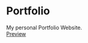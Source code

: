 # Portfolio
My personal Portfolio Website.
<br>
<a href="https://webdev-siddharth.github.io/CodSoft_Portfolio/">Preview</a>
